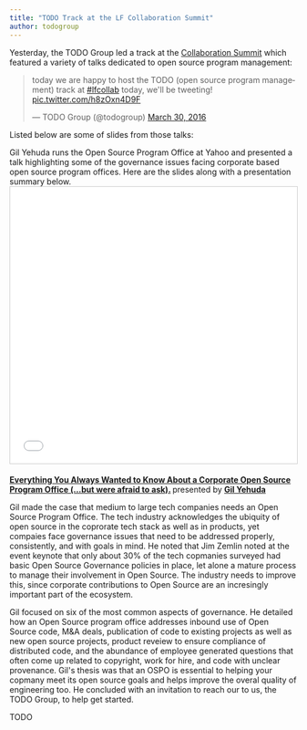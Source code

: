 ```yaml
---
title: "TODO Track at the LF Collaboration Summit"
author: todogroup
---
```


Yesterday, the TODO Group led a track at the [Collaboration Summit](http://events.linuxfoundation.org/events/collaboration-summit) which featured a variety of talks dedicated to open source program management:

<blockquote class="twitter-tweet" data-lang="en"><p lang="en" dir="ltr">today we are happy to host the TODO (open source program management) track at <a href="https://twitter.com/hashtag/lfcollab?src=hash">#lfcollab</a> today, we&#39;ll be tweeting! <a href="https://t.co/h8zOxn4D9F">pic.twitter.com/h8zOxn4D9F</a></p>&mdash; TODO Group (@todogroup) <a href="https://twitter.com/todogroup/status/715214451830460416">March 30, 2016</a></blockquote>
<script async src="//platform.twitter.com/widgets.js" charset="utf-8"></script>

Listed below are some of slides from those talks:

Gil Yehuda runs the Open Source Program Office at Yahoo and presented a talk highlighting some of the governance issues facing corporate based open source program offices. Here are the slides along with a presentation summary below. <iframe src="//www.slideshare.net/slideshow/embed_code/key/vTNvkwIXN4pmr8" width="595" height="485" frameborder="0" marginwidth="0" marginheight="0" scrolling="no" style="border:1px solid #CCC; border-width:1px; margin-bottom:5px; max-width: 100%;" allowfullscreen> </iframe> <div style="margin-bottom:5px"> <strong> <a href="//www.slideshare.net/gyehuda/your-open-source-program-office" title="Your Open Source Program Office" target="_blank">Everything You Always Wanted to Know About a Corporate Open Source Program Office (...but were afraid to ask).</a> </strong> presented by <strong><a target="_blank" href="//www.gilyehuda.com">Gil Yehuda</a></strong> </div>

Gil made the case that medium to large tech companies needs an Open Source Program Office. The tech industry acknowledges the ubiquity of open source in the coprorate tech stack as well as in products, yet compaies face governance issues that need to be addressed properly, consistently, and with goals in mind. He noted that Jim Zemlin noted at the event keynote that only about 30% of the tech copmanies surveyed had basic Open Source Governance policies in place, let alone a mature process to manage their involvement in Open Source. The industry needs to improve this, since corporate contributions to Open Source are an incresingly important part of the ecosystem.

Gil focused on six of the most common aspects of governance. He detailed how an Open Source program office addresses inbound use of Open Source code, M&A deals, publication of code to existing projects as well as new open source projects, product reveiew to ensure compliance of distributed code, and the abundance of employee generated questions that often come up related to copyright, work for hire, and code with unclear provenance. Gil's thesis was that an OSPO is essential to helping your copmany meet its open source goals and helps improve the overal quality of engineering too. He concluded with an invitation to reach our to us, the TODO Group, to help get started.

TODO
